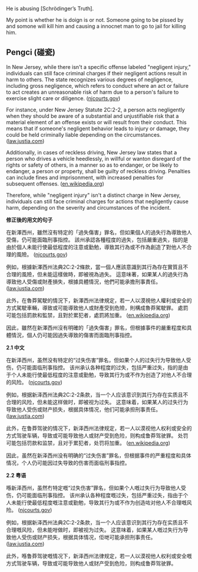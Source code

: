 He is abusing [Schrödinger’s Truth].

My point is whether he is doign is or not. Someone going to be pissed by and somone will kill him and causing a innocnet man to go to jail for killing him.

## Pengci (碰瓷)
In New Jersey, while there isn't a specific offense labeled "negligent injury," individuals can still face criminal charges if their negligent actions result in harm to others. The state recognizes various degrees of negligence, including gross negligence, which refers to conduct where an act or failure to act creates an unreasonable risk of harm due to a person's failure to exercise slight care or diligence. ([njcourts.gov](https://www.njcourts.gov/sites/default/files/charges/5.12.pdf?utm_source=chatgpt.com))

For instance, under New Jersey Statute 2C:2-2, a person acts negligently when they should be aware of a substantial and unjustifiable risk that a material element of an offense exists or will result from their conduct. This means that if someone's negligent behavior leads to injury or damage, they could be held criminally liable depending on the circumstances. ([law.justia.com](https://law.justia.com/codes/new-jersey/title-2c/section-2c-2-2/?utm_source=chatgpt.com))

Additionally, in cases of reckless driving, New Jersey law states that a person who drives a vehicle heedlessly, in willful or wanton disregard of the rights or safety of others, in a manner so as to endanger, or be likely to endanger, a person or property, shall be guilty of reckless driving. Penalties can include fines and imprisonment, with increased penalties for subsequent offenses. ([en.wikipedia.org](https://en.wikipedia.org/wiki/Reckless_driving?utm_source=chatgpt.com))

Therefore, while "negligent injury" isn't a distinct charge in New Jersey, individuals can still face criminal charges for actions that negligently cause harm, depending on the severity and circumstances of the incident.

**修正後的用文的句子**

在新澤西州，雖然沒有特定的「過失傷害」罪名，但如果個人的過失行為導致他人受傷，仍可能面臨刑事指控。 該州承認各種程度的過失，包括嚴重過失，指的是由於個人未能行使最低程度的注意或勤勉，導致其行為或不作為創造了對他人不合理的風險。 ([njcourts.gov](https://www.njcourts.gov/sites/default/files/charges/5.12.pdf?utm_source=chatgpt.com))

例如，根據新澤西州法典2C:2-2條款，當一個人應該意識到其行為存在實質且不合理的風險，但未能這樣做時，即被視為過失。 這意味著，如果某人的過失行為導致他人受傷或財產損失，根據具體情況，他們可能承擔刑事責任。 ([law.justia.com](https://law.justia.com/codes/new-jersey/title-2c/section-2c-2-2/?utm_source=chatgpt.com))

此外，在魯莽駕駛的情況下，新澤西州法律規定，若一人以漠視他人權利或安全的方式駕駛車輛，導致或可能導致他人或財產受到危險，則構成魯莽駕駛罪。 處罰可能包括罰款和監禁，且對於累犯者，處罰將加重。 ([en.wikipedia.org](https://en.wikipedia.org/wiki/Reckless_driving?utm_source=chatgpt.com))

因此，雖然在新澤西州沒有明確的「過失傷害」罪名，但根據事件的嚴重程度和具體情況，個人仍可能因過失導致的傷害而面臨刑事指控。

**2.1 中文**

在新泽西州，虽然没有特定的“过失伤害”罪名，但如果个人的过失行为导致他人受伤，仍可能面临刑事指控。 该州承认各种程度的过失，包括严重过失，指的是由于个人未能行使最低程度的注意或勤勉，导致其行为或不作为创造了对他人不合理的风险。 ([njcourts.gov](https://www.njcourts.gov/sites/default/files/charges/5.12.pdf?utm_source=chatgpt.com))

例如，根据新泽西州法典2C:2-2条款，当一个人应该意识到其行为存在实质且不合理的风险，但未能这样做时，即被视为过失。 这意味着，如果某人的过失行为导致他人受伤或财产损失，根据具体情况，他们可能承担刑事责任。 ([law.justia.com](https://law.justia.com/codes/new-jersey/title-2c/section-2c-2-2/?utm_source=chatgpt.com))

此外，在鲁莽驾驶的情况下，新泽西州法律规定，若一人以漠视他人权利或安全的方式驾驶车辆，导致或可能导致他人或财产受到危险，则构成鲁莽驾驶罪。 处罚可能包括罚款和监禁，且对于累犯者，处罚将加重。 ([en.wikipedia.org](https://en.wikipedia.org/wiki/Reckless_driving?utm_source=chatgpt.com))

因此，虽然在新泽西州没有明确的“过失伤害”罪名，但根据事件的严重程度和具体情况，个人仍可能因过失导致的伤害而面临刑事指控。

**2.2 粤语**

喺新泽西州，虽然冇特定嘅“过失伤害”罪名，但如果个人嘅过失行为导致他人受伤，仍可能面临刑事指控。 该州承认各种程度嘅过失，包括严重过失，指由于个人未能行使最低程度嘅注意或勤勉，导致其行为或不作为创造咗对他人不合理嘅风险。 ([njcourts.gov](https://www.njcourts.gov/sites/default/files/charges/5.12.pdf?utm_source=chatgpt.com))

例如，根据新泽西州法典2C:2-2条款，当一个人应该意识到其行为存在实质且不合理嘅风险，但未能咁做时，即被视为过失。 这意味着，如果某人嘅过失行为导致他人受伤或财产损失，根据具体情况，佢哋可能承担刑事责任。 ([law.justia.com](https://law.justia.com/codes/new-jersey/title-2c/section-2c-2-2/?utm_source=chatgpt.com))

此外，喺鲁莽驾驶嘅情况下，新泽西州法律规定，若一人以漠视他人权利或安全嘅方式驾驶车辆，导致或可能导致他人或财产受到危险，则构成鲁莽驾驶罪。 
